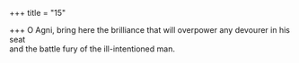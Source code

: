 +++
title = "15"

+++
O Agni, bring here the brilliance that will overpower any devourer in  his seat  
and the battle fury of the ill-intentioned man.  